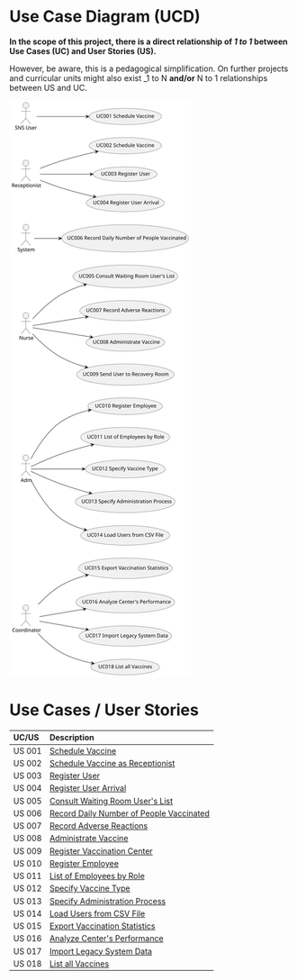 # Use Case Diagram (UCD)

**In the scope of this project, there is a direct relationship of _1 to 1_ between Use Cases (UC) and User Stories (US).**

However, be aware, this is a pedagogical simplification. On further projects and curricular units might also exist _1 to N **and/or** N to 1 relationships between US and UC.


![UCD](UCD.svg)



# Use Cases / User Stories
| UC/US  | Description                                          |                   
|:-------|:-----------------------------------------------------|
| US 001 | [Schedule Vaccine](US1.md)                           |
| US 002 | [Schedule Vaccine as Receptionist](US002.md)         |
| US 003 | [Register User](US003.md)                            |
| US 004 | [Register User Arrival](US004.md)                    |
| US 005 | [Consult Waiting Room User's List](US005.md)         |
| US 006 | [Record Daily Number of People Vaccinated](US006.md) |
| US 007 | [Record Adverse Reactions](US007.md)                 |
| US 008 | [Administrate Vaccine](US008.md)                     |
| US 009 | [Register Vaccination Center](US009.md)              |
| US 010 | [Register Employee](US010.md)                        |
| US 011 | [List of Employees by Role](US011.md)                |
| US 012 | [Specify Vaccine Type](US012.md)                     |
| US 013 | [Specify Administration Process](US13.md)            |
| US 014 | [Load Users from CSV File](US014.md)                 |
| US 015 | [Export Vaccination Statistics](US015.md)            |
| US 016 | [Analyze Center's Performance](US016.md)             |
| US 017 | [Import Legacy System Data](US017.md)                |
| US 018 | [List all Vaccines](US018.md)                        |